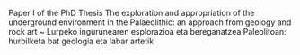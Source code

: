Paper I of the PhD Thesis The exploration and appropriation of the underground environment in the Palaeolithic: an approach from geology and rock art ~ Lurpeko ingurunearen esplorazioa eta bereganatzea Paleolitoan: hurbilketa bat geologia eta labar artetik
